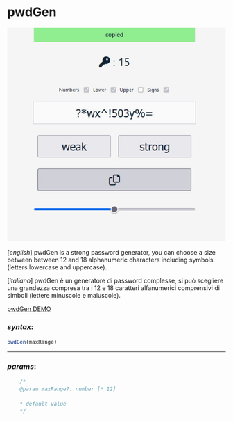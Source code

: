 # pwdGen 

![pwdgen_picture](./demo.jpg)

[*english*]
pwdGen is a strong password generator, you can choose a size between
between 12 and 18 alphanumeric characters including symbols (letters lowercase and uppercase).

[*italiano*]
pwdGen è un generatore di password complesse, si può scegliere una grandezza compresa
tra i 12 e 18 caratteri alfanumerici comprensivi di simboli (lettere minuscole e maiuscole).

[pwdGen DEMO](https://marcellopagano.github.io/pwdGen/)

### *syntax*:
``` javascript
pwdGen(maxRange)
```

---

### *params*:

``` javascript
    /*
    @param maxRange?: number [* 12]

    * default value
    */
```

